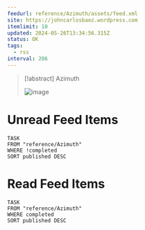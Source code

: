 ```yaml
---
feedurl: reference/Azimuth/assets/feed.xml
site: https://johncarlosbaez.wordpress.com
itemlimit: 10
updated: 2024-05-26T13:34:56.315Z
status: OK
tags:
  - rss
interval: 206
---
```


> [!abstract] Azimuth
> 
>
> ![image](https://s0.wp.com/i/buttonw-com.png)
# Unread Feed Items
~~~dataview
TASK
FROM "reference/Azimuth"
WHERE !completed
SORT published DESC
~~~

# Read Feed Items
~~~dataview
TASK
FROM "reference/Azimuth"
WHERE completed
SORT published DESC
~~~
